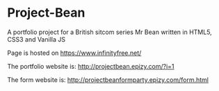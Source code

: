 # Project-Bean

A portfolio project for a British sitcom series Mr Bean written in HTML5, CSS3 and Vanilla JS 

Page is hosted on https://www.infinityfree.net/

The portfolio website is: http://projectbean.epizy.com/?i=1

The form website is: http://projectbeanformparty.epizy.com/form.html

